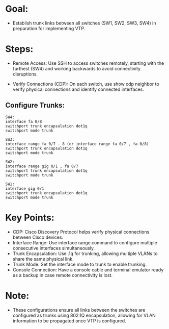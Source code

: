 # Goal:
- Establish trunk links between all switches (SW1, SW2, SW3, SW4) in preparation for implementing VTP.

# Steps:

- Remote Access: Use SSH to access switches remotely, starting with the furthest (SW4) and working backwards to avoid connectivity disruptions.

- Verify Connections (CDP): On each switch, use show cdp neighbor to verify physical connections and identify connected interfaces.

## Configure Trunks:

    SW4:
    interface fa 0/8
    switchport trunk encapsulation dot1q
    switchport mode trunk
    
    SW3:
    interface range fa 0/7 - 8 (or interface range fa 0/7 , fa 0/8)
    switchport trunk encapsulation dot1q
    switchport mode trunk
    
    SW2:
    interface range gig 0/1 , fa 0/7
    switchport trunk encapsulation dot1q
    switchport mode trunk
    
    SW1:
    interface gig 0/1
    switchport trunk encapsulation dot1q
    switchport mode trunk
    
# Key Points:
- CDP: Cisco Discovery Protocol helps verify physical connections between Cisco devices.
- Interface Range: Use interface range command to configure multiple consecutive interfaces simultaneously.
- Trunk Encapsulation: Use .1q for trunking, allowing multiple VLANs to share the same physical link.
- Trunk Mode: Set the interface mode to trunk to enable trunking.
- Console Connection: Have a console cable and terminal emulator ready as a backup in case remote connectivity is lost.

# Note:
- These configurations ensure all links between the switches are configured as trunks using 802.1Q encapsulation, allowing for VLAN information to be propagated once VTP is configured.

